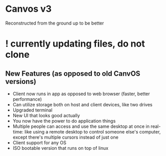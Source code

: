 # Canvos v3
Reconstructed from the ground up to be better

# ! currently updating files, do not clone

## New Features (as opposed to old CanvOS versions)
- Client now runs in app as opposed to web browser (faster, better performance)
- Can utilize storage both on host and client devices, like two drives
- Upgraded terminal
- New UI that looks good actually
- You now have the power to do application things
- Multiple people can access and use the same desktop at once in real-time: like using a remote desktop to control someone else's computer, except there's multiple cursors instead of just one
- Client support for any OS
- ISO bootable version that runs on top of linux
